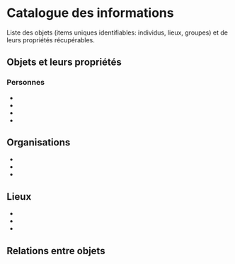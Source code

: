 # Catalogue des informations
Liste des objets (items uniques identifiables: individus, lieux, groupes) et de leurs propriétés récupérables.

## Objets et leurs propriétés
### Personnes
- 
-
-
-
Organisations
-
-
-
-
Lieux
-
-
-
-

## Relations entre objets

